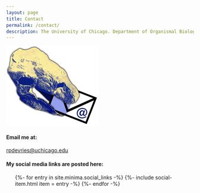 ```yaml
---
layout: page
title: Contact
permalink: /contact/
description: The University of Chicago. Department of Organismal Biology & Anatomy. Sereno Lab. Researcher (Staff).
---
```


![Ankylosaur with mail](/assets/AnkylosaurMail-R.png)

#### Email me at:
<rpdevries@uchicago.edu>
<!--[rpdevries@uchicago.edu](mailto:rpdevries@uchicago.edu)-->

#### My social media links are posted here:
<ul class="social-media-list">
{%- for entry in site.minima.social_links -%}
  {%- include social-item.html item = entry -%}
{%- endfor -%}
</ul>
